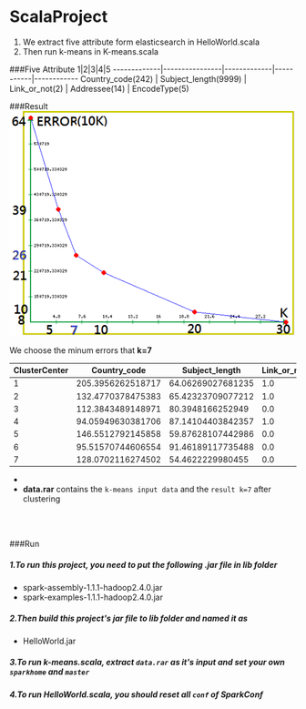 # ScalaProject
1. We extract five attribute form elasticsearch in HelloWorld.scala  </br>
2. Then run k-means in K-means.scala </br>

###Five Attribute
 1|2|3|4|5
-------------|----------------|-------------|-----------|------------
Country_code(242) | Subject_length(9999) | Link_or_not(2) | Addressee(14) | EncodeType(5)                       

###Result
![alt tag](https://github.com/YxingC/bigdata/blob/master/Photos/k-graph.PNG)

We choose the minum errors that __k=7__

ClusterCenter |Country_code | Subject_length | Link_or_not | Addressee | EncodeType
--------|-------------|----------------|-------------|-----------|------------
1|205.3956262518717|64.06269027681235|1.0|4.065618787053342|0.868081899911656
2|132.4770378475383|65.42323709077212|1.0|1.434611738376695|3.930087191722834
3|112.3843489148971|80.3948166252949 |0.0|5.400262687863815|3.632750382443483
4|94.05949630381706|87.14104403842357|1.0|6.912758632082664|0.9394441799460424
5|146.5512792145858|59.87628107442986|0.0|9.357152934002358|3.892239541515546
6|95.51570744606554|91.46189117735488|0.0|2.107406694267628|0.8935279384355756
7|128.0702116274502|54.4622229980455 |0.0|5.706774786124595|1.222795381113872

*  <br/>
 *  **data.rar** contains the `k-means input data` and the `result k=7` after clustering
<br/>
<br/>

###Run

##### 1.To run this project, you need to put the following .jar file in lib folder
- spark-assembly-1.1.1-hadoop2.4.0.jar
- spark-examples-1.1.1-hadoop2.4.0.jar

##### 2.Then build this project's jar file to lib folder and named it as
- HelloWorld.jar

##### 3.To run k-means.scala, extract `data.rar` as it's input and set your own `sparkhome` and `master`
##### 4.To run HelloWorld.scala, you should reset all `conf` of SparkConf

